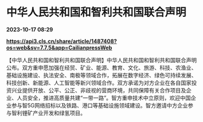 # 中华人民共和国和智利共和国联合声明

**2023-10-17 08:29**

**https://api3.cls.cn/share/article/1487408?os=web&sv=7.7.5&app=CailianpressWeb**

【中华人民共和国和智利共和国联合声明】中华人民共和国和智利共和国联合声明公布。双方重申愿加强在经贸、矿业、能源、教育、文化、旅游、科技、农渔业、基础设施建设、执法安全、南极等领域合作，拓展在数字经济、绿色可持续发展、科技创新、新能源、人工智能等新兴领域合作。双方承诺为对方企业在各自国家投资兴业提供开放、公平、公正、非歧视的营商环境，共同保障有关合作项目及企业、人员安全，推进高质量共建“一带一路”。智方重申技术中立原则，欢迎中国企业参与智5G网络招标以及铁路、港口等基础设施领域建设。智方邀请中方企业参与智利锂矿产业开发和绿氢项目。